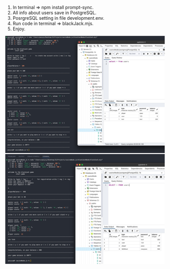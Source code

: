 1. In terminal => npm install prompt-sync.
2. All info about users save in PostgreSQL.
3. PosrgreSQL setting in file development.env.
4. Run code in terminal => blackJack.mjs.
5. Enjoy.

![loginScreenshot](https://github.com/pazzyzy/casinoNode/blob/main/screenshots/logScrshot.jpg)
![registrationScreenshot](https://github.com/pazzyzy/casinoNode/blob/main/screenshots/regScrshot.jpg)
